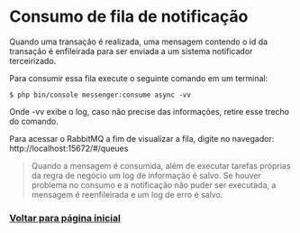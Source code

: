 # Consumo de fila de notificação

Quando uma transação é realizada, uma mensagem contendo o id da transação é enfileirada para ser enviada a um sistema notificador terceirizado.

Para consumir essa fila execute o seguinte comando em um terminal:

```
$ php bin/console messenger:consume async -vv
```

Onde -vv exibe o log, caso não precise das informações, retire esse trecho do comando.

Para acessar o RabbitMQ a fim de visualizar a fila, digite no navegador: http://localhost:15672/#/queues

> Quando a mensagem é consumida, além de executar tarefas próprias da regra de negócio um log de informação é salvo. Se houver problema no consumo e a notificação não puder ser executada, a mensagem é reenfileirada e um log de erro é salvo. 

### [Voltar para página inicial](../README.md)